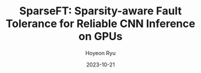---
layout: publication_info  # FIXED! DO NOT CHANGE!
author: "Hoyeon Ryu"   # your name (do not specify the publication authors, please specify publication authors at "pub_authors")
title:  "SparseFT: Sparsity-aware Fault Tolerance for Reliable CNN Inference on GPUs"  # publication title
date:   2023-10-21  # publication date (not the blog posting date...)

description: |  # provide a brief explanation of your work!
    TBD

params:
    pub_authors:  # publication authors
        - "/members/gwangeun_byeon"    # if you have author URL in this website, specify the author using the URL
        - "Seungtae Lee"   
        - "/members/seongwook_kim"
        - "/members/yongjun_kim"
        - "Prashant J. Nair"
        - "/members/seokin_hong"

    pub_venue: "2023 32nd International Conference on Parallel Architectures and Compilation Techniques (PACT)"  # full venue name (conference and journal name)

    pub_url: https://ieeexplore.ieee.org/abstract/document/10364579  # URL to get access to the publication (comment this line if you don't have publicaiton URL)
    pub_thumbnail: "thumbnail.png"  # image of the thumbnail (comment this line if you don't have any thumbnail to reveal)

    pub_abstract: |  # abstract of your publication
        Graphics Processing Units (GPUs), while offering exceptional performance for CNN inference tasks, are susceptible to both transient and permanent hardware faults due to the integration of numerous processing elements and advancements in technology scaling. This paper proposes a novel and cost-effective fault mitigation technique, called Sparsity-aware Fault Tolerance (SparseFT), to ensure reliable CNN inference on GPUs. SparseFT leverages inherent sparsity in the activation maps to detect and correct errors on the processing elements without hardware redundancy. By exploiting the characteristic of dot-products, where multiplications with zero operands are ineffectual, SparseFT dynamically duplicates an effectual computation (i.e., a multiplication with non-zero operands) to the processing element initially assigned to the ineffectual one. It then compares the duplicated computation results to detect errors. Experimental results demonstrate that SparseFT achieves more than 97% error detection coverage with less than 1% performance overhead for the state-of-the-art CNN models.

    pub_keywords:  # keywords of your publication
        - TBD

    # Publication Classes: choose one of the class specified below (see more details at "config.yaml")
    #   - ACC : Accelerator
    #   - MS  : Memory System
    #   - CA  : Computer Architecture
    #   - OS  : Operating Systems
    #   - NDP : Near Data Processing / Processing In Memory
    pub_class: "CA"  # choose any class of the publication
---